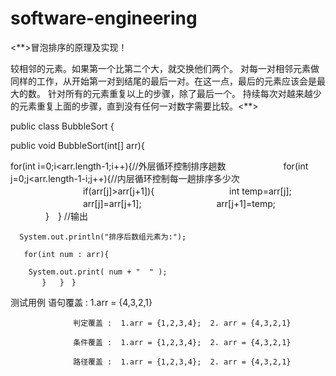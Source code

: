 # software-engineering

<**>冒泡排序的原理及实现！


较相邻的元素。如果第一个比第二个大，就交换他们两个。 
对每一对相邻元素做同样的工作，从开始第一对到结尾的最后一对。在这一点，最后的元素应该会是最大的数。 
针对所有的元素重复以上的步骤，除了最后一个。
持续每次对越来越少的元素重复上面的步骤，直到没有任何一对数字需要比较。<**>

public class BubbleSort {
 
 public void BubbleSort(int[] arr){
 
 for(int i=0;i<arr.length-1;i++){//外层循环控制排序趟数
　　　　　　
      for(int j=0;j<arr.length-1-i;j++){//内层循环控制每一趟排序多少次
　　　　　　　　
        if(arr[j]>arr[j+1]){
　　　　　　　　
        int temp=arr[j];
　　　　　　　　
        arr[j]=arr[j+1];
　　　　　　　　
        arr[j+1]=temp;
　　　　}　}
        //输出
      
      System.out.println("排序后数组元素为:");
       
       for(int num : arr){
        
        System.out.print( num + "  " );
           }   }　}
  
  
  测试用例
                  语句覆盖 :  1.arr = {4,3,2,1}

                  判定覆盖 :  1.arr = {1,2,3,4};  2. arr = {4,3,2,1}

                  条件覆盖 :  1.arr = {1,2,3,4};  2. arr = {4,3,2,1}

                  路径覆盖 :  1.arr = {1,2,3,4};  2. arr = {4,3,2,1}
